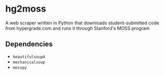 # hg2moss

A web scraper written in Python that downloads student-submitted code from hypergrade.com and runs it through Stanford's MOSS program

## Dependencies

- `beautifulsoup4`
- `mechanicalsoup`
- `mosspy`
